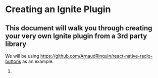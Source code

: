 # Creating an Ignite Plugin

## This document will walk you through creating your very own Ignite plugin from a 3rd party library

We will be using https://github.com/ArnaudRinquin/react-native-radio-buttons as an example.

1. 
